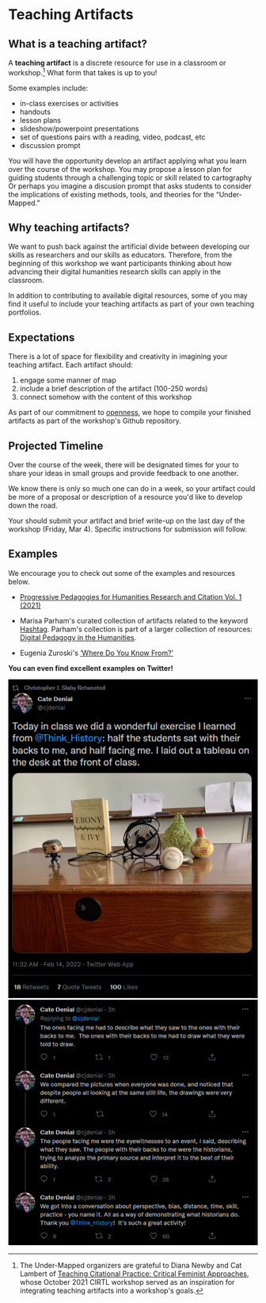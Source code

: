 # Teaching Artifacts  

## What is a teaching artifact?  
A **teaching artifact** is a discrete resource for use in a classroom or workshop.[^1] What form that takes is up to you! 

Some examples include:   
- in-class exercises or activities  
- handouts  
- lesson plans  
- slideshow/powerpoint presentations  
- set of questions pairs with a reading, video, podcast, etc  
- discussion prompt  

You will have the opportunity develop an artifact applying what you learn over the course of the workshop. You may propose a lesson plan for guiding students through a challenging topic or skill related to cartography Or perhaps you imagine a discusion prompt that asks students to consider the implications of existing methods, tools, and theories for the “Under-Mapped.” 

## Why teaching artifacts?  
We want to push back against the artificial divide between developing our skills as researchers and our skills as educators. Therefore, from the beginning of this workshop we want participants thinking about how advancing their digital humanities research skills can apply in the classroom. 

In addition to contributing to available digital resources, some of you may find it useful to include your teaching artifacts as part of your own teaching portfolios.  

## Expectations  
There is a lot of space for flexibility and creativity in imagining your teaching artifact.  Each artifact should:
1. engage some manner of map  
2. include a brief description of the artifact (100-250 words)  
3. connect somehow with the content of this workshop  

As part of our commitment to [openness](https://digitalpedagogy.hcommons.org/introduction/openness), we hope to compile your finished artifacts as part of the workshop's Github repository. 

## Projected Timeline
Over the course of the week, there will be designated times for your to share your ideas in small groups and provide feedback to one another. 

We know there is only so much one can do in a week, so your artifact could be more of a proposal or description of a resource you'd like to develop down the road.  

Your should submit your artifact and brief write-up on the last day of the workshop (Friday, Mar 4). Specific instructions for submission will follow.

## Examples  
We encourage you to check out some of the examples and resources below.  

- [Progressive Pedagogies for Humanities Research and Citation Vol. 1 (2021)](https://journals.library.columbia.edu/index.php/citationalpractice/issue/view/782)  

- Marisa Parham's curated collection of artifacts related to the keyword [Hashtag](https://digitalpedagogy.hcommons.org/keyword/Hashtag). Parham's collection is part of a larger collection of resources: [Digital Pedagogy in the Humanities](https://digitalpedagogy.hcommons.org/). 

- Eugenia Zuroski's [‘Where Do You Know From?’](https://maifeminism.com/where-do-you-know-from-an-exercise-in-placing-ourselves-together-in-the-classroom/)  
  
[^1]: The Under-Mapped organizers are grateful to Diana Newby and Cat Lambert of [Teaching Citational Practice: Critical Feminist Approaches](https://journals.library.columbia.edu/index.php/citationalpractice/about), whose October 2021 CIRTL workshop served as an inspiration for integrating teaching artifacts into a workshop's goals.
  
**You can even find excellent examples on Twitter!**  

<img alt="Cate Denial @cjdenial Today in class we did a wonderful exercise I learned from @Think_History: half the students sat with their backs to me, and half facing me. I laid out a tableau on the desk at the front of class. (image in tweet: Today in class we did a wonderful exercise I learned from @Think_History: half the students sat with their backs to me, and half facing me. I laid out a tableau on the desk at the front of class.) 11:32 AM · Feb 14, 2022·Twitter Web App18 Retweets7 Quote Tweets100 Likes" src="assets/teaching-artifacts-7cc87cd8.png" width="" height="" >
<img alt="Tweet thread  by Cate Denial @cjdenial continues: The ones facing me had to describe what they saw to the ones with their backs to me.  The ones with their backs to me had to draw what they were told to draw. We compared the pictures when everyone was done, and noticed that despite people all looking at the same still life, the drawings were very different.  The people facing me were the eyewitnesses to an event, I said, describing what they saw. The people with their backs to me were the historians, trying to analyze the primary source and interpret it to the best of their ability. We got into a conversation about perspective, bias, distance, time, skill, practice - you name it. All as a way of demonstrating what historians do.  Thank you @Think_History!  It's such a great activity!" src="assets/teaching-artifacts-8820ffed.png" width="" height="" >
